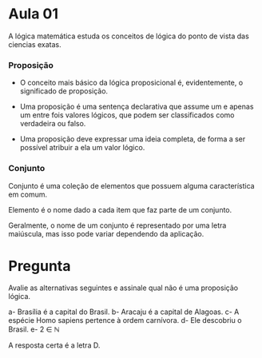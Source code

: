 # Aula 01

A lógica matemática estuda os conceitos de lógica do ponto de vista das ciencias exatas.

### Proposição 

- O conceito mais básico da lógica proposicional é, evidentemente, o significado de proposição.

- Uma proposição é uma sentença declarativa que assume um e apenas um entre fois valores lógicos, que podem ser classificados como verdadeira ou falso.

- Uma proposição deve expressar uma ideia completa, de forma a ser possível atribuir a ela um valor lógico.

### Conjunto

Conjunto é uma coleção de elementos que possuem alguma característica em comum.

Elemento é o nome dado a cada item que faz parte de um conjunto.

Geralmente, o nome de um conjunto é representado por uma letra maiúscula, mas isso pode variar dependendo da aplicação.

# Pregunta

Avalie as alternativas seguintes e assinale qual não é uma proposição lógica. 

a- Brasília é a capital do Brasil.
b- Aracaju é a capital de Alagoas.
c- A espécie Homo sapiens pertence à ordem carnívora. 
d- Ele descobriu o Brasil.
e- 2 ∈ ℕ

A resposta certa é a letra D.


